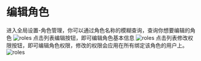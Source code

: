# 编辑角色
进入全局设置-角色管理，你可以通过角色名称的模糊查询，查询你想要编辑的角色
![roles](https://docimages.blob.core.chinacloudapi.cn/images/Console/roles/editroles1.png)
点击列表编辑按钮，即可编辑角色基本信息
![roles](https://docimages.blob.core.chinacloudapi.cn/images/Console/roles/editroles2.png)
点击列表修改权限按钮，即可编辑角色权限，修改的权限会应用在所有绑定该角色的用户上。
![roles](https://docimages.blob.core.chinacloudapi.cn/images/Console/roles/editroles3.png)
